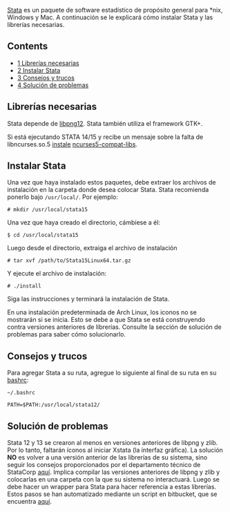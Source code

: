 [Stata](https://www.stata.com/) es un paquete de software estadístico de propósito general para *nix, Windows y Mac. A continuación se le explicará cómo instalar Stata y las librerías necesarias.

## Contents

*   [1 Librerías necesarias](#Librer.C3.ADas_necesarias)
*   [2 Instalar Stata](#Instalar_Stata)
*   [3 Consejos y trucos](#Consejos_y_trucos)
*   [4 Solución de problemas](#Soluci.C3.B3n_de_problemas)

## Librerías necesarias

Stata depende de [libpng12](https://www.archlinux.org/packages/?name=libpng12). Stata también utiliza el framework GTK+.

Si está ejecutando STATA 14/15 y recibe un mensaje sobre la falta de libncurses.so.5 [instale](/index.php/Install_(Espa%C3%B1ol) "Install (Español)") [ncurses5-compat-libs](https://aur.archlinux.org/packages/ncurses5-compat-libs/).

## Instalar Stata

Una vez que haya instalado estos paquetes, debe extraer los archivos de instalación en la carpeta donde desea colocar Stata. Stata recomienda ponerlo bajo `/usr/local/`. Por ejemplo:

```
# mkdir /usr/local/stata15

```

Una vez que haya creado el directorio, cámbiese a él:

```
$ cd /usr/local/stata15

```

Luego desde el directorio, extraiga el archivo de instalación

```
# tar xvf /path/to/Stata15Linux64.tar.gz

```

Y ejecute el archivo de instalación:

```
# ./install

```

Siga las instrucciones y terminará la instalación de Stata.

En una instalación predeterminada de Arch Linux, los iconos no se mostrarán si se inicia. Esto se debe a que Stata se está construyendo contra versiones anteriores de librerías. Consulte la sección de solución de problemas para saber cómo solucionarlo.

## Consejos y trucos

Para agregar Stata a su ruta, agregue lo siguiente al final de su ruta en su [bashrc](/index.php/Bashrc "Bashrc"):

 `~/.bashrc` 
```
PATH=$PATH:/usr/local/stata12/

```

## Solución de problemas

Stata 12 y 13 se crearon al menos en versiones anteriores de libpng y zlib. Por lo tanto, faltarán íconos al iniciar Xstata (la interfaz gráfica). La solución **NO** es volver a una versión anterior de las librerías de su sistema, sino seguir los consejos proporcionados por el departamento técnico de StataCorp [aquí](http://www.statalist.org/forums/forum/general-stata-discussion/general/2199-linux-stata-bug-libpng-on-newer-opensuse-posiblemente-other-distributions). Implica compilar las versiones anteriores de libpng y zlib y colocarlas en una carpeta con la que su sistema no interactuará. Luego se debe hacer un wrapper para Stata para hacer referencia a estas librerías. Estos pasos se han automatizado mediante un script en bitbucket, que se encuentra [aquí](https://bitbucket.org/vilhuberl/stata-png-fix).